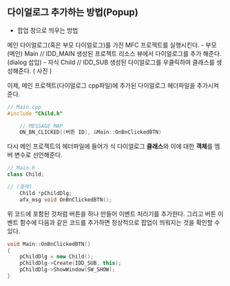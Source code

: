 ## 다이얼로그 추가하는 방법(Popup)

* 팝업 창으로 띄우는 방법

메인 다이얼로그(혹은 부모 다이얼로그)를 가진 MFC 프로젝트를 실행시킨다. - 부모(메인) Main
// IDD_MAIN
생성된 프로젝트 리소스 뷰에서 다이얼로그를 추가 해준다.(dialog 삽입) - 자식 Child
// IDD_SUB
생성된 다이얼로그를 우클릭하여 클래스를 생성해준다.
( 사진 )

이제, 메인 프로젝트(다이얼로그 cpp파일)에 추가된 다이얼로그 헤더파일을 추가시켜준다.
```cpp
// Main.cpp
#include "Child.h"

	// MESSAGE_MAP
	ON_BN_CLICKED((버튼 ID), &Main::OnBnClickedBTN)

```
다시 메인 프로젝트의 헤더파일에 들어가 식 다이얼로그 **클래스**와 이에 대한 **객체**를 멤버 변수로 선언해준다.
```cpp
// Main.h
class Child;

// (중략)
	Child *pChildDlg;
	afx_msg void OnBnClickedBTN();
```

위 코드에 포함된 것처럼 버튼을 하나 만들어 이벤트 처리기를 추가한다.
그리고 버튼 이벤트 함수에 다음과 같은 코드를 추가하면 정상적으로 팝업이 띄워지는 것을 확인할 수 있다.
```cpp
void Main::OnBnClickedBTN()
{
	pChildDlg = new Child();
	pChildDlg->Create(IDD_SUB, this);
	pChildDlg->ShowWindow(SW_SHOW);
}
```
